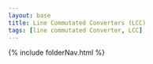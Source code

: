 ```yaml
---
layout: base
title: Line Commutated Converters (LCC)
tags: [line commutated Converter, LCC]
---
```


{% include folderNav.html %}